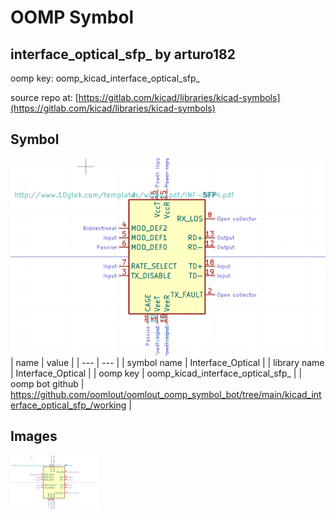 # OOMP Symbol  
## interface_optical_sfp_  by arturo182  
  
oomp key: oomp_kicad_interface_optical_sfp_  
  
source repo at: [https://gitlab.com/kicad/libraries/kicad-symbols](https://gitlab.com/kicad/libraries/kicad-symbols)  
## Symbol  
  
[![working.png](working_600.png)](working.png)  
| name | value | 
| --- | --- | 
| symbol name | Interface_Optical | 
| library name | Interface_Optical | 
| oomp key | oomp_kicad_interface_optical_sfp_ | 
| oomp bot github | https://github.com/oomlout/oomlout_oomp_symbol_bot/tree/main/kicad_interface_optical_sfp_/working | 
## Images  
  
[![working.png](working_140.png)](working.png)  
